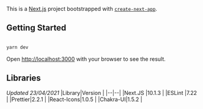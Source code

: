 This is a [Next.js](https://nextjs.org/) project bootstrapped with [`create-next-app`](https://github.com/vercel/next.js/tree/canary/packages/create-next-app).

  

## Getting Started

  

```bash

yarn dev

```

  

Open [http://localhost:3000](http://localhost:3000) with your browser to see the result.

## Libraries
*Updated 23/04/2021*
|Library|Version  |
|--|--|
|Next.JS |10.1.3  |
|ESLint |7.22  |
|Prettier|2.2.1 |
|React-Icons|1.0.5 |
|Chakra-UI|1.5.2 |




